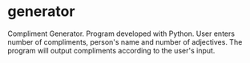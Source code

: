 # generator
Compliment Generator.  Program developed with Python. User enters number of compliments, person's name and number of adjectives. The program will output compliments according to the user's input.
